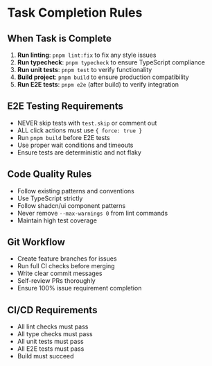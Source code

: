 # Task Completion Rules

## When Task is Complete

1. **Run linting**: `pnpm lint:fix` to fix any style issues
2. **Run typecheck**: `pnpm typecheck` to ensure TypeScript compliance
3. **Run unit tests**: `pnpm test` to verify functionality
4. **Build project**: `pnpm build` to ensure production compatibility
5. **Run E2E tests**: `pnpm e2e` (after build) to verify integration

## E2E Testing Requirements

- NEVER skip tests with `test.skip` or comment out
- ALL click actions must use `{ force: true }`
- Run `pnpm build` before E2E tests
- Use proper wait conditions and timeouts
- Ensure tests are deterministic and not flaky

## Code Quality Rules

- Follow existing patterns and conventions
- Use TypeScript strictly
- Follow shadcn/ui component patterns
- Never remove `--max-warnings 0` from lint commands
- Maintain high test coverage

## Git Workflow

- Create feature branches for issues
- Run full CI checks before merging
- Write clear commit messages
- Self-review PRs thoroughly
- Ensure 100% issue requirement completion

## CI/CD Requirements

- All lint checks must pass
- All type checks must pass
- All unit tests must pass
- All E2E tests must pass
- Build must succeed
